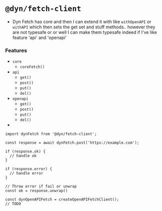 # `@dyn/fetch-client`

- Dyn Fetch has core and then I can extend it with like `withOpenAPI` or `withAPI`
  which then sets the get set and stuff methods.. however they are not typesafe or
  or well I can make them typesafe indeed if I've like feature 'api' and 'openapi'

### Features

- `core`
  - `coreFetch()`
- `api`
  - `get()`
  - `post()`
  - `put()`
  - `del()`
- `openapi`
  - `get()`
  - `post()`
  - `put()`
  - `del()`
-

```
import dynFetch from '@dyn/fetch-client';

const response = await dynFetch.post('https://example.com');

if (response.ok) {
  // handle ok
}

if (response.error) {
  // handle error
}

// Throw error if fail or unwrap
const ok = response.unwrap()

const dynOpenAPIFetch = createOpenAPIFetchClient();
// TODO




```
